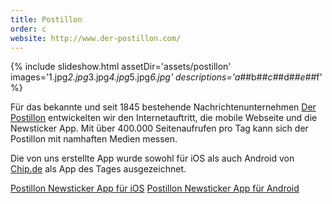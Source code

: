 ```yaml
---
title: Postillon
order: c
website: http://www.der-postillon.com/
---
```


{% include slideshow.html assetDir='assets/postillon' images='1.jpg*2.jpg*3.jpg*4.jpg*5.jpg*6.jpg' descriptions='a#*#b#*#c#*#d#*#e#*#f' %}

Für das bekannte und seit 1845 bestehende Nachrichtenunternehmen [Der Postillon](http://www.der-postillon.com/) entwickelten wir den Internetauftritt, die mobile Webseite und die Newsticker App. Mit über 400.000 Seitenaufrufen pro Tag kann sich der Postillon mit namhaften Medien messen.

Die von uns erstellte App wurde sowohl für iOS als auch Android von [Chip.de](http://www.chip.de/) als App des Tages ausgezeichnet.

[Postillon Newsticker App für iOS](https://itunes.apple.com/de/app/postillon-newsticker/id808217391?mt=8)
[Postillon Newsticker App für Android](https://play.google.com/store/apps/details?id=com.campudus.postillon.newsticker)
